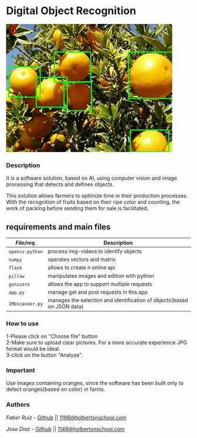 # Digital Object Recognition

![alt tag](static/images/usage_orange.png)

### Description
It is a software solution, based on AI, using computer vision and image processing that detects and defines objects.

This solution allows farmers to optimize time in their production processes. With the recognition of fruits based on their ripe color and counting, the work of packing before sending them for sale is facilitated.

## requirements and main files

|   ***File/req.***    |  **Description**                       |
|---------------|---------------------------------------|
|  `opencv-python`	|  process img-videos to identify objects	|
|  `numpy`	|  operates vectors and matrix				|
|  `flask` |  allows to create n online api|
|  `pillow` |  manipulates images and edition with python	|
|  `gunicorn`	|  allows the app to support multiple requests|
|  `app.py`  |  manage get and post requests in this app	 |
|  `IMGscanner.py`  | manages the selection and identification of objects(based on JSON data)  |

### How to use
1-Please click on "Choose file" button <br />
2-Make sure to upload clear pictures. For a more accurate experience JPG format would be ideal. <br />
3-click on the button "Analyze".

### Important
Use images containing oranges, since the software has been built only to detect oranges(based on color) in farms.

### Authors
*Faber Ruiz* - [Github](https://github.com/fruizga) || 1196@holbertonschool.com

*Jose Diaz* - [Github](https://github.com/jhosep7) || 1149@holbertonschool.com
